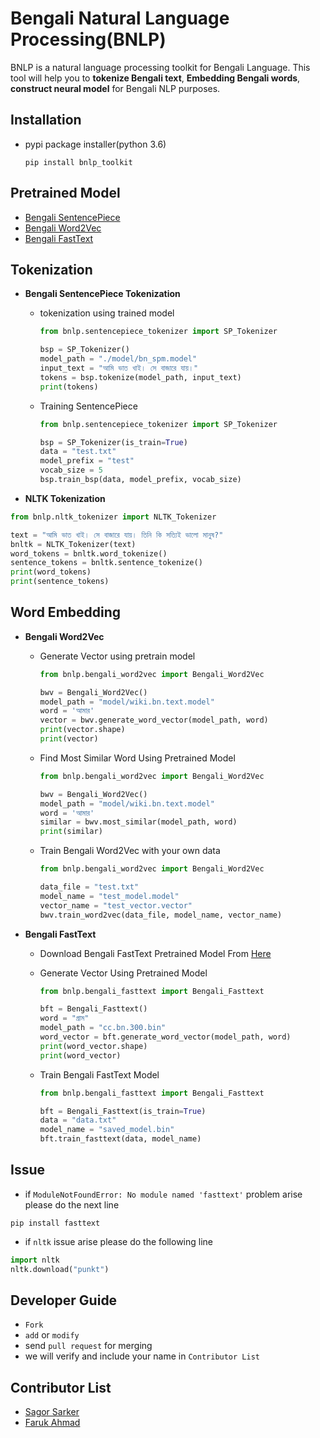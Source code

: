 # Bengali Natural Language Processing(BNLP)

BNLP is a natural language processing toolkit for Bengali Language. This tool will help you to **tokenize Bengali text**, **Embedding Bengali words**, **construct neural model** for Bengali NLP purposes.

## Installation



* pypi package installer(python 3.6)

  ```pip install bnlp_toolkit```


## Pretrained Model

* [Bengali SentencePiece](https://github.com/sagorbrur/bnlp/tree/master/model)
* [Bengali Word2Vec](https://drive.google.com/open?id=13fBXPwqpP8-e_aWVognoViTeg5DxSUKR)
* [Bengali FastText](https://drive.google.com/open?id=1KRA91w6dMpuQpowOwLCRplRgSdRzyOYz)

## Tokenization

* **Bengali SentencePiece Tokenization**

  - tokenization using trained model
    ```py
    from bnlp.sentencepiece_tokenizer import SP_Tokenizer

    bsp = SP_Tokenizer()
    model_path = "./model/bn_spm.model"
    input_text = "আমি ভাত খাই। সে বাজারে যায়।"
    tokens = bsp.tokenize(model_path, input_text)
    print(tokens)

    ```
  - Training SentencePiece
    ```py
    from bnlp.sentencepiece_tokenizer import SP_Tokenizer
    
    bsp = SP_Tokenizer(is_train=True)
    data = "test.txt"
    model_prefix = "test"
    vocab_size = 5
    bsp.train_bsp(data, model_prefix, vocab_size) 

    ```

* **NLTK Tokenization**

```py
from bnlp.nltk_tokenizer import NLTK_Tokenizer

text = "আমি ভাত খাই। সে বাজারে যায়। তিনি কি সত্যিই ভালো মানুষ?"
bnltk = NLTK_Tokenizer(text)
word_tokens = bnltk.word_tokenize()
sentence_tokens = bnltk.sentence_tokenize()
print(word_tokens)
print(sentence_tokens)

```


## Word Embedding

* **Bengali Word2Vec**

  - Generate Vector using pretrain model

    ```py
    from bnlp.bengali_word2vec import Bengali_Word2Vec

    bwv = Bengali_Word2Vec()
    model_path = "model/wiki.bn.text.model"
    word = 'আমার'
    vector = bwv.generate_word_vector(model_path, word)
    print(vector.shape)
    print(vector)

    ```

  - Find Most Similar Word Using Pretrained Model

    ```py
    from bnlp.bengali_word2vec import Bengali_Word2Vec

    bwv = Bengali_Word2Vec()
    model_path = "model/wiki.bn.text.model"
    word = 'আমার'
    similar = bwv.most_similar(model_path, word)
    print(similar)

    ```
  - Train Bengali Word2Vec with your own data

    ```py
    from bnlp.bengali_word2vec import Bengali_Word2Vec

    data_file = "test.txt"
    model_name = "test_model.model"
    vector_name = "test_vector.vector"
    bwv.train_word2vec(data_file, model_name, vector_name)


    ```
    
 * **Bengali FastText**
 

    - Download Bengali FastText Pretrained Model From [Here](https://dl.fbaipublicfiles.com/fasttext/vectors-crawl/cc.bn.300.bin.gz)

    - Generate Vector Using Pretrained Model
      

      ```py
      from bnlp.bengali_fasttext import Bengali_Fasttext

      bft = Bengali_Fasttext()
      word = "গ্রাম"
      model_path = "cc.bn.300.bin"
      word_vector = bft.generate_word_vector(model_path, word)
      print(word_vector.shape)
      print(word_vector)


      ```
    - Train Bengali FastText Model

      ```py
      from bnlp.bengali_fasttext import Bengali_Fasttext

      bft = Bengali_Fasttext(is_train=True)
      data = "data.txt"
      model_name = "saved_model.bin"
      bft.train_fasttext(data, model_name)

      ```

## Issue
* if `ModuleNotFoundError: No module named 'fasttext'` problem arise please do the next line

```pip install fasttext```
* if `nltk` issue arise please do the following line 

```py
import nltk
nltk.download("punkt")
```

## Developer Guide

* `Fork`
* `add` or `modify`
* send `pull request` for merging
* we will verify and include your name in `Contributor List`

## Contributor List

* [Sagor Sarker](https://github.com/sagorbrur)
* [Faruk Ahmad](https://github.com/faruk-ahmad)
